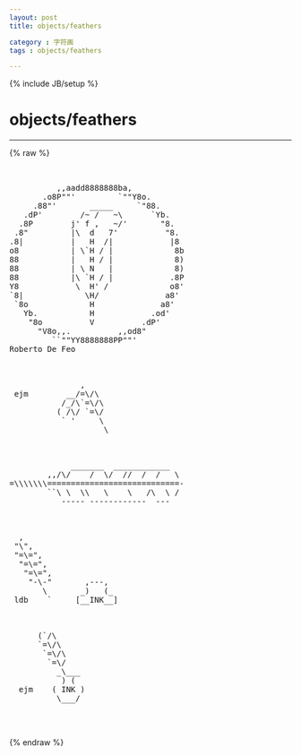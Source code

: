 ```yaml
---
layout: post
title: objects/feathers
category : 字符画
tags : objects/feathers
---
```

{% include JB/setup %}
# objects/feathers
---
{% raw %}
<pre>


          ,,aadd8888888ba,
       .o8P&quot;&quot;&#039;         `&quot;&quot;Y8o.
     .88&quot;&#039;       _____     `&quot;88.
   .dP&#039;        /~ /   ~\      `Yb.
  .8P        j&#039; f ,   ~/&#039;       &quot;8.
 .8&quot;         |\  d   7&#039;          &quot;8.
.8|          |   H  /|            |8
o8           | \`H / |             8b
88           |   H / |             8)
88           | \ N   |             8)
88           |\ `H / |            .8P
Y8            \  H&#039; /             o8&#039;
`8|             \H/              a8&#039;
 `8o             H              a8&#039;
   Yb.           H            .od&#039;
    &quot;8o          V          .dP&#039;
      &quot;V8o,,.          ,,od8&quot;
         ``&quot;&quot;YY8888888PP&quot;&quot;&#039;
Roberto De Feo



               ,
 ejm        __/=\/\
           /_/\`=\/\
          ( /\/ `=\/
           ` &#039;     \
                    \



             _______  ____________
        ,,/\/    /  \/  //  /  /   \
=\\\\\\\============================-
        ``\ \  \\   \    \   /\  \ /
           ----- ------------  ---



  ,
 &quot;\&quot;,
 &quot;=\=&quot;,
  &quot;=\=&quot;,
   &quot;=\=&quot;,
    &quot;-\-&quot;       ,---,
       \       _)   (_
 ldb    `     [__INK__]



      (`/\
      `=\/\
       `=\/\
        `=\/
          _\___
           ) (
  ejm    ( INK )
          \___/


 </pre>
{% endraw %}
